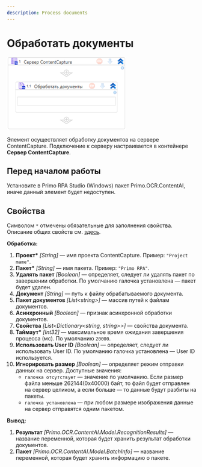 ```yaml
---
description: Process documents
---
```


# Обработать документы

![](<../../../.gitbook/assets1/windows_items/library/WFProcessDocumentSrv.png>)

Элемент осуществляет обработку документов на сервере ContentCapture. Подключение к серверу настраивается в контейнере **Сервер ContentCapture**.


## Перед началом работы

Установите в Primo RPA Studio (Windows) пакет Primo.OCR.ContentAI, иначе данный элемент будет недоступен.


## Свойства

Символом `*` отмечены обязательные для заполнения свойства. Описание общих свойств см. [здесь](https://docs.primo-rpa.ru/primo-rpa/primo-studio/process/elements#svoistva-elementa).

**Обработка:**
 
1. **Проект\*** *[String]* — имя проекта ContentCapture. Пример: `"Project mame"`.
1. **Пакет\*** *[String]* — имя пакета. Пример: `"Primo RPA"`.
1. **Удалять пакет** *[Boolean]* — определяет, следует ли удалять пакет по завершении обработки. По умолчанию галочка установлена — пакет будет удален.
1. **Документ** *[String]* — путь к файлу обрабатываемого документа.
1. **Пакет документов** *[List\<string\>]* — массив путей к файлам документов.
1. **Асинхронный** *[Boolean]* — признак асинхронной обработки документов.
1. **Свойства** *[List\<Dictionary\<string, string\>\>]* — свойства документа.
1. **Таймаут\*** *[Int32]* — максимальное время ожидания завершения процесса (мс). По умолчанию `20000`.
1. **Использовать User ID** *[Boolean]* — определяет, следует ли использовать User ID. По умолчанию галочка установлена — User ID используется.
1. **Игнорировать размер** *[Boolean]* — определяет режим отправки данных на сервер. Доступные значения:
   * `галочка отсутствует` — значение по умолчанию. Если размер файла меньше 262144(0x40000) байт, то файл будет отправлен на сервер целиком, а если больше — то данные будут разбиты на пакеты. 
   * `галочка установлена` — при любом размере изображения данные на сервер отправятся одним пакетом.


**Вывод:**

1. **Результат** *[Primo.OCR.ContentAI.Model.RecognitionResults]* — название переменной, которая будет хранить результат обработки документов.
1. **Пакет** *[Primo.OCR.ContentAI.Model.BatchInfo]* — название переменной, которая будет хранить информацию о пакете.

